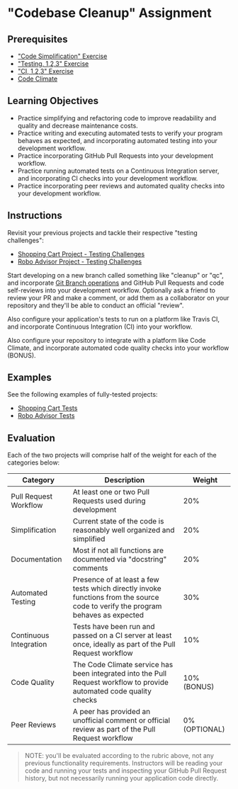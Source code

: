 # "Codebase Cleanup" Assignment

## Prerequisites
 + ["Code Simplification" Exercise](https://github.com/prof-rossetti/code-simplification-exercise-py/)
 + ["Testing, 1,2,3" Exercise](/exercises/testing-123/README.md)
 + ["CI, 1,2,3" Exercise](/exercises/ci-123/README.md)
 + [Code Climate](/notes/devtools/code-climate.md)

## Learning Objectives

  + Practice simplifying and refactoring code to improve readability and quality and decrease maintenance costs.
  + Practice writing and executing automated tests to verify your program behaves as expected, and incorporating automated testing into your development workflow.
  + Practice incorporating GitHub Pull Requests into your development workflow.
  + Practice running automated tests on a Continuous Integration server, and incorporating CI checks into your development workflow.
  + Practice incorporating peer reviews and automated quality checks into your development workflow.

## Instructions

Revisit your previous projects and tackle their respective "testing challenges":

  + [Shopping Cart Project - Testing Challenges](/projects/shopping-cart/testing.md)
  + [Robo Advisor Project - Testing Challenges](/projects/robo-advisor/testing.md)

Start developing on a new branch called something like "cleanup" or "qc", and incorporate [Git Branch operations](/notes/clis/git.md#branch-operations) and GitHub Pull Requests and code self-reviews into your development workflow. Optionally ask a friend to review your PR and make a comment, or add them as a collaborator on your repository and they'll be able to conduct an official "review".

Also configure your application's tests to run on a platform like Travis CI, and incorporate Continuous Integration (CI) into your workflow.

Also configure your repository to integrate with a platform like Code Climate, and incorporate automated code quality checks into your workflow (BONUS).

## Examples

See the following examples of fully-tested projects:

  + [Shopping Cart Tests](https://github.com/s2t2/shopping-cart-screencast/tree/testing)
  + [Robo Advisor Tests](https://github.com/s2t2/robo-advisor-screencast/tree/v3-testing)

## Evaluation

Each of the two projects will comprise half of the weight for each of the categories below:

Category | Description | Weight
--- | --- | ---
Pull Request Workflow | At least one or two Pull Requests used during development | 20%
Simplification | Current state of the code is reasonably well organized and simplified | 20%
Documentation | Most if not all functions are documented via "docstring" comments | 20%
Automated Testing | Presence of at least a few tests which directly invoke functions from the source code to verify the program behaves as expected | 30%
Continuous Integration | Tests have been run and passed on a CI server at least once, ideally as part of the Pull Request workflow | 10%
Code Quality | The Code Climate service has been integrated into the Pull Request workflow to provide automated code quality checks | 10% (BONUS)
Peer Reviews | A peer has provided an unofficial comment or official review as part of the Pull Request workflow | 0% (OPTIONAL)

> NOTE: you'll be evaluated according to the rubric above, not any previous functionality requirements. Instructors will be reading your code and running your tests and inspecting your GitHub Pull Request history, but not necessarily running your application code directly.

